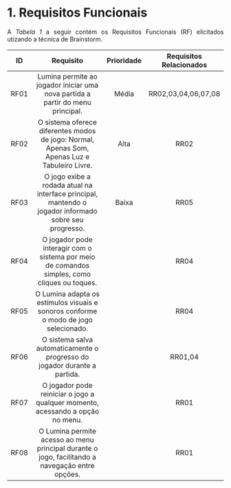 # 1. Requisitos Funcionais

<p align="justify">A <i>Tabela 1</i> a seguir contém os Requisitos Funcionais (RF) elicitados utizando a técnica de Brainstorm.</p>

| ID   |                                 Requisito                                                                      | Prioridade | Requisitos Relacionados |
| :--: | :-----------------------------------------------------------------------:                                      | :--------: | :---------: |
| RF01 |        Lumina permite ao jogador iniciar uma nova partida a partir do menu principal.                      |   Média       |   RR02,03,04,06,07,08  |
| RF02 |   O sistema oferece diferentes modos de jogo: Normal, Apenas Som, Apenas Luz e Tabuleiro Livre.                |  Alta         |           RR02         |
| RF03 |    O jogo exibe a rodada atual na interface principal, mantendo o jogador informado sobre seu progresso.       |  Baixa   |           RR05         |
| RF04 | O jogador pode interagir com o sistema por meio de comandos simples, como cliques ou toques.                           |          |            RR04              |
| RF05 |        O Lumina adapta os estímulos visuais e sonoros conforme o modo de jogo selecionado.                        |           |           RR04              |
| RF06 |      O sistema salva automaticamente o progresso do jogador durante a partida.                                        |           |       RR01,04        |
| RF07 |      O jogador pode reiniciar o jogo a qualquer momento, acessando a opção no menu.                            |            |      RR01      |
| RF08 |    O Lumina permite acesso ao menu principal durante o jogo, facilitando a navegação entre opções.             |            |      RR01      |



<div style="text-align: center">


